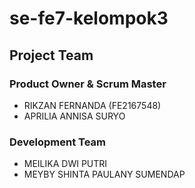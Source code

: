 # se-fe7-kelompok3

## Project Team
### Product Owner & Scrum Master
- RIKZAN FERNANDA (FE2167548)
- APRILIA ANNISA SURYO

### Development Team
- MEILIKA DWI PUTRI
- MEYBY SHINTA PAULANY SUMENDAP